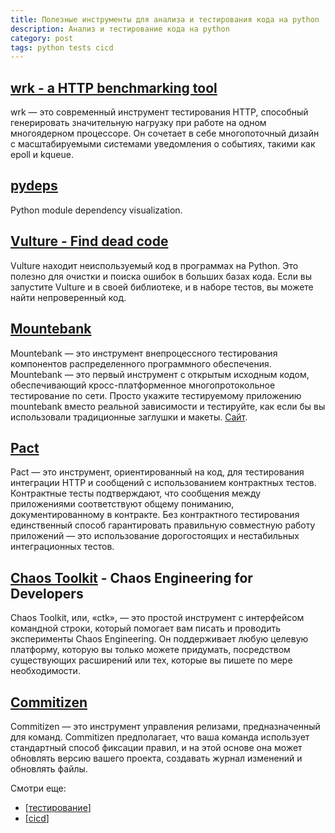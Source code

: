 ```yaml
---
title: Полезные инструменты для анализа и тестирования кода на python
description: Анализ и тестирование кода на python
category: post
tags: python tests cicd
---
```

## [wrk - a HTTP benchmarking tool](https://github.com/wg/wrk)

wrk — это современный инструмент тестирования HTTP, способный генерировать значительную нагрузку при работе на одном многоядерном процессоре. Он сочетает в себе многопоточный дизайн с масштабируемыми системами уведомления о событиях, такими как epoll и kqueue.

## [pydeps](https://github.com/thebjorn/pydeps)

Python module dependency visualization.

## [Vulture - Find dead code](https://github.com/jendrikseipp/vulture)

Vulture находит неиспользуемый код в программах на Python. Это полезно для очистки и поиска ошибок в больших базах кода. Если вы запустите Vulture и в своей библиотеке, и в наборе тестов, вы можете найти непроверенный код.

## [Mountebank](https://hub.docker.com/r/jkris/mountebank)

Mountebank — это инструмент внепроцессного тестирования компонентов распределенного программного обеспечения. Mountebank — это первый инструмент с открытым исходным кодом, обеспечивающий кросс-платформенное многопротокольное тестирование по сети. Просто укажите тестируемому приложению mountebank вместо реальной зависимости и тестируйте, как если бы вы использовали традиционные заглушки и макеты. [Сайт](http://www.mbtest.org/).

## [Pact](https://docs.pact.io/)

Pact — это инструмент, ориентированный на код, для тестирования интеграции HTTP и сообщений с использованием контрактных тестов. Контрактные тесты подтверждают, что сообщения между приложениями соответствуют общему пониманию, документированному в контракте. Без контрактного тестирования единственный способ гарантировать правильную совместную работу приложений — это использование дорогостоящих и нестабильных интеграционных тестов.

## [Chaos Toolkit](https://github.com/chaostoolkit/chaostoolkit) - Chaos Engineering for Developers

Chaos Toolkit, или, «ctk», — это простой инструмент с интерфейсом командной строки, который помогает вам писать и проводить эксперименты Chaos Engineering. Он поддерживает любую целевую платформу, которую вы только можете придумать, посредством существующих расширений или тех, которые вы пишете по мере необходимости.

## [Commitizen](https://commitizen-tools.github.io/commitizen/)

Commitizen — это инструмент управления релизами, предназначенный для команд. Commitizen предполагает, что ваша команда использует стандартный способ фиксации правил, и на этой основе она может обновлять версию вашего проекта, создавать журнал изменений и обновлять файлы.

Смотри еще:

- [[тестирование]]
- [[cicd]]

[//begin]: # "Autogenerated link references for markdown compatibility"
[тестирование]: ../lists/тестирование "Основные принципы тестровния"
[cicd]: ../tag/cicd "Tag: cicd"
[//end]: # "Autogenerated link references"
